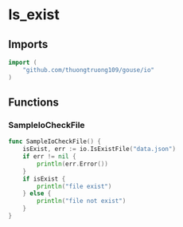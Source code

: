 # Is_exist

## Imports

```go
import (
	"github.com/thuongtruong109/gouse/io")
```
## Functions


### SampleIoCheckFile

```go
func SampleIoCheckFile() {
	isExist, err := io.IsExistFile("data.json")
	if err != nil {
		println(err.Error())
	}
	if isExist {
		println("file exist")
	} else {
		println("file not exist")
	}
}```
